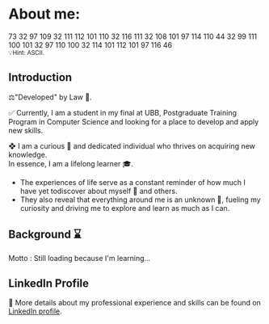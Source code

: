 # About me:

73 32 97 109 32 111 112 101 110 32 116 111 32 108 101 97 114 110 44 32 99 111 100 101 32 97 110 100 32 114 101 112 101 97 116 46
<br />
<small>💡Hint: ASCII.</small>

## Introduction

⚖️"Developed" by Law 💜.

✅ Currently, I am a student in my final at UBB, Postgraduate Training Program in Computer Science and looking for a place to develop and apply new skills.

❖ I am a curious 🤔 and dedicated individual who thrives on acquiring new knowledge. 
<br />
In essence, I am a lifelong learner 🎓.
- The experiences of life serve as a constant reminder of how much I have yet todiscover about myself 💭 and others. 
- They also reveal that everything around me is an
unknown 🔮, fueling my curiosity and driving me to explore and learn as much as I can. 


## Background ⌛ 
Motto : Still loading because I'm learning...

## LinkedIn Profile
 💼 More details about my professional experience and skills can be found on [LinkedIn profile](https://www.linkedin.com/in/tamasmarcu/).

